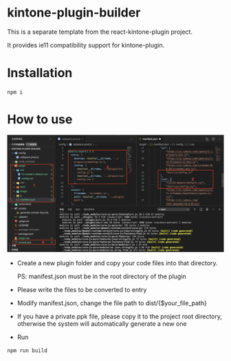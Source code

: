 # kintone-plugin-builder
This is a separate template from the react-kintone-plugin project.

It provides ie11 compatibility support for kintone-plugin.

# Installation
```console
npm i
```

# How to use
![usage](https://raw.githubusercontent.com/cyaoc/kintone-plugin-builder/master/screenshot/usage.png)
- Create a new plugin folder and copy your code files into that directory.
  
  PS:
  manifest.json must be in the root directory of the plugin
  
- Please write the files to be converted to entry
  
- Modify manifest.json, change the file path to dist/{$your_file_path}

- If you have a private.ppk file, please copy it to the project root directory, otherwise the system will automatically generate a new one


- Run
```console
npm run build
```
